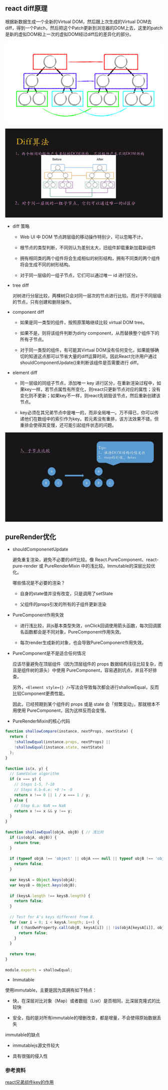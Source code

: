 ## react diff原理

根据新数据生成一个全新的Virtual DOM，然后跟上次生成的Virtual DOM去 diff，得到一个Patch，然后把这个Patch更新到浏览器的DOM上去，这里的patch是新的虚拟DOM和上一次的虚拟DOM经过diff后的差异化的部分。

![compare](../images/compare.png )

![diff](../images/diff.webp )

* diff 策略

  - Web UI 中 DOM 节点跨层级的移动操作特别少，可以忽略不计。

  - 根节点的类型判断，不同则认为差别太大，旧组件卸载重新加载新组件

  - 拥有相同类的两个组件将会生成相似的树形结构，拥有不同类的两个组件将会生成不同的树形结构。

  - 对于同一层级的一组子节点，它们可以通过唯一 id 进行区分。

* tree diff

  对树进行分层比较，两棵树只会对同一层次的节点进行比较。而对于不同层级的节点，只有创建和删除操作。

* component diff

  - 如果是同一类型的组件，按照原策略继续比较 virtual DOM tree。

  - 如果不是，则将该组件判断为dirty component，从而替换整个组件下的所有子节点。

  - 对于同一类型的组件，有可能其Virtual DOM没有任何变化，如果能够确切的知道这点那可以节省大量的diff运算时间，因此React允许用户通过 shouldComponentUpdate()来判断该组件是否需要进行 diff。

* element diff

  - 同一层级的同组子节点，添加唯一 key 进行区分，在重新渲染过程中，如果key一样，若节点属性有所变化，则react只更新节点对应的属性；没有变化则不更新；如果key不一样，则react先销毁该节点，然后重新创建该节点。

  - key必须在其兄弟节点中是唯一的，而非全局唯一。万不得已，你可以传递他们在数组中的索引作为key。若元素没有重排，该方法效果不错，但重排会使得其变慢，还可能引起组件状态的问题。

![diff](../images/key.webp )


## pureRender优化

* shouldComponenetUpdate

  避免重复渲染，避免不必要的diff比较。像 React.PureComponent、react-pure-render 或 PureRenderMixin 中的浅比较。Immutable的深层比较优化。

  哪些情况是不必要的渲染？

  - 自身的state值并没有改变，只是调用了setState

  - 父组件的props引发的所有的子组件更新渲染

* PureComponent作用失效

  - 进行浅比较，非js基本类型失效，onClick回调使用箭头函数，每次回调匿名函数都会是不同对象，PureComponent作用失效。

  - 每次render生成新的对象，也会导致PureComponent作用失效。

* PureComponent是不是适合任何情况

  应该尽量避免在顶层组件（因为顶层组件的 props 数据结构往往比较复杂，而且是组件树的源头）中使用 PureComponent，容易遇到坑点，并且不好排查。
   
  另外，`<Element style={} />`写法会导致每次都会进行shallowEqual，反而比较Component更费性能。

  因此，已经预期到某个组件的 props 或是 state 会「频繁变动」，那就根本不用使用 PureComponent，因为这样反而会变慢。

* PureRenderMixin的核心代码

```js
function shallowCompare(instance, nextProps, nextState) {
  return (
    !shallowEqual(instance.props, nextProps) ||
    !shallowEqual(instance.state, nextState)
  );
}

function is(x, y) {
  // SameValue algorithm
  if (x === y) {
    // Steps 1-5, 7-10
    // Steps 6.b-6.e: +0 != -0
    return x !== 0 || 1 / x === 1 / y;
  } else {
    // Step 6.a: NaN == NaN
    return x !== x && y !== y;
  }
}

function shallowEqual(objA, objB) { // 浅比较
  if (is(objA, objB)) {
    return true;
  }

  if (typeof objA !== 'object' || objA === null || typeof objB !== 'object' || objB === null) {
    return false;
  }

  var keysA = Object.keys(objA);
  var keysB = Object.keys(objB);

  if (keysA.length !== keysB.length) {
    return false;
  }

  // Test for A's keys different from B.
  for (var i = 0; i < keysA.length; i++) {
    if (!hasOwnProperty.call(objB, keysA[i]) || !is(objA[keysA[i]], objB[keysA[i]])) {
      return false;
    }
  }

  return true;
}

module.exports = shallowEqual;
```

* Immutable

使用immutable，主要是因为其拥有如下特点：

  - 快，在深层对比对象（Map）或者数组（List）是否相同，比深层克隆式的比较快

  - 安全，指的是对所有immutable的增删改查，都是增量，不会使得原始数据丢失

immutable的缺点

  - immutablejs源文件较大

  - 具有很强的侵入性


### 参考资料

[react兄弟组件key的作用](https://zh-hans.reactjs.org/docs/lists-and-keys.html)